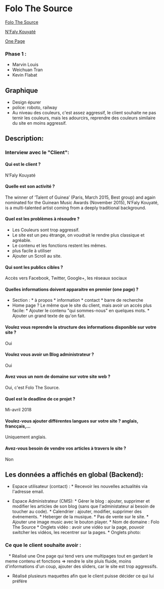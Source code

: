 # Folo The Source


<a href="http://folothesource.com/"> Folo The Source </a>


<a href="https://folothesource.com/nfalykouyate/"> N'Faly Kouyaté </a>


<a href="https://weichuan888.github.io/Projet-OnePage/"> One Page </a>

### Phase 1 :

* Marvin Louis 
* Weichuan Tran 
* Kevin Flabat

## Graphique 

   * Design épurer 
   * police: roboto, railway
   * Au niveau des couleurs, c'est assez aggressif, le client souhaite ne pas ternir les couleurs, mais les adourcirs, reprendre des couleurs similaire du site en moins aggressif.


## Description:

### Interview avec le "Client":

#### Qui est le client ?

N’Faly Kouyaté

#### Quelle est son activité ?

The winner of ‘Talent of Guinea’ (Paris, March 2015, Best group) and again nominated for the Guinean Music Awards (November 2015), N’Faly Kouyaté, is a multi-talented artist coming from a deeply traditional background.

#### Quel est les problèmes à résoudre ?

  * Les Couleurs sont trop aggressif.
  * Le site est un peu étrange, on voudrait le rendre plus classique et agréable.
  * Le contenu et les fonctions restent les mêmes.
  * plus facile à utiliser
  * Ajouter un Scroll au site.

#### Qui sont les publics cibles ? 

Accès vers Facebook, Twitter, Google+, les réseaux sociaux

#### Quelles informations doivent apparaitre en premier (one page) ?
   * Section :
         * à propos
         * information
         * contact
         * barre de recherche
   * Home page ? Le même que le site du client, mais avoir un accés plus facile: 
         * Ajouter le contenu "qui sommes-nous" en quelques mots.
         * Ajouter un grand texte de qu'on fait.

#### Voulez vous reprendre la structure des informations disponible sur votre site ?

Oui

#### Voulez vous avoir un Blog administrateur ?

Oui 

#### Avez vous un nom de domaine sur votre site web ?

Oui, c'est Folo The Source.

#### Quel est le deadline de ce projet ?

Mi-avril 2018

#### Voulez-vous ajouter différentes langues sur votre site ? anglais, francçais,...

Uniquement anglais.

#### Avez-vous besoin de vendre vos articles à travers le site ?

Non 


## Les données a affichés en global (Backend):
    
   * Espace utilisateur (contact) : 
         * Recevoir les nouvelles actualités via l'adresse email.
    
   * Espace Administrateur (CMS):
         * Gérer le blog : ajouter, supprimer et modifier les articles de son blog (sans que l'administateur ai besoin de toucher au code).
         * Calendrier : ajouter, modifier, supprimer des événements.
         * Heberger de la musique.
         * Pas de vente sur le site.
         * Ajouter une image music avec le bouton player.
         * Nom de domaine : Folo The Source
         * Onglets vidéo : avoir une vidéo sur la page, pouvoir switcher les vidéos, les recentrer sur la pages.
         * Onglets photo: 
        
  
  ### Ce que le client souhaite avoir :
  

  
  * Réalisé une One page qui tend vers une multipages tout en gardant le meme contenu et fonctions
  => rendre le site pluis fluide, moins d'informations d'un coup, ajouter des sliders, car le site est trop aggressifs.
  * Réalisé plusieurs maquettes afin que le client puisse décider ce qui lui préfére
  
 



